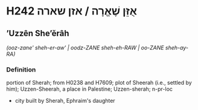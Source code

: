 # H242 אֻזֵּן שֶׁאֱרָה / אזן שארה

## ʼUzzên Sheʼĕrâh

_(ooz-zane' sheh-er-aw' | oodz-ZANE sheh-eh-RAW | oo-ZANE sheh-ay-RA)_

### Definition

portion of Sherah; from H0238 and H7609; plot of Sheerah (i.e., settled by him); Uzzen-Sheerah, a place in Palestine; Uzzen-sherah; n-pr-loc

- city built by Sherah, Ephraim's daughter
